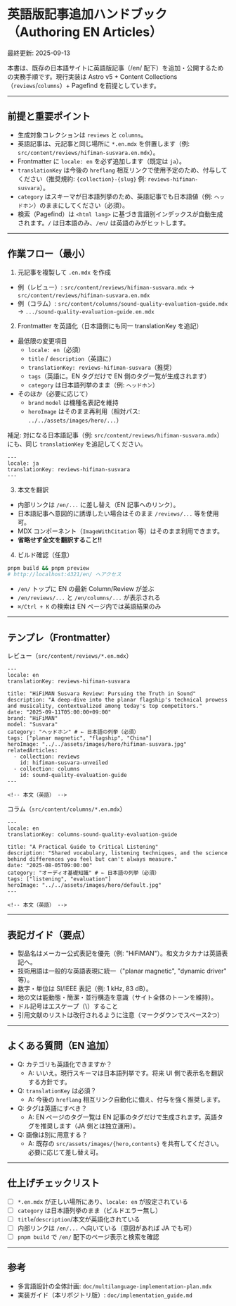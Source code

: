 # 英語版記事追加ハンドブック（Authoring EN Articles）

最終更新: 2025-09-13

本書は、既存の日本語サイトに英語版記事（/en/ 配下）を追加・公開するための実務手順です。現行実装は Astro v5 + Content Collections（`reviews`/`columns`）+ Pagefind を前提としています。

---

## 前提と重要ポイント

- 生成対象コレクションは `reviews` と `columns`。
- 英語記事は、元記事と同じ場所に `*.en.mdx` を併置します（例: `src/content/reviews/hifiman-susvara.en.mdx`）。
- Frontmatter に `locale: en` を必ず追加します（既定は `ja`）。
- `translationKey` は今後の `hreflang` 相互リンクで使用予定のため、付与してください（推奨規約: `{collection}-{slug}` 例: `reviews-hifiman-susvara`）。
- `category` はスキーマが日本語列挙のため、英語記事でも日本語値（例: `ヘッドホン`）のままにしてください（必須）。
- 検索（Pagefind）は `<html lang>` に基づき言語別インデックスが自動生成されます。`/` は日本語のみ、`/en/` は英語のみがヒットします。

---

## 作業フロー（最小）

1) 元記事を複製して `.en.mdx` を作成
- 例（レビュー）: `src/content/reviews/hifiman-susvara.mdx` → `src/content/reviews/hifiman-susvara.en.mdx`
- 例（コラム）: `src/content/columns/sound-quality-evaluation-guide.mdx` → `.../sound-quality-evaluation-guide.en.mdx`

2) Frontmatter を英語化（日本語側にも同一 translationKey を追記）
- 最低限の変更項目
  - `locale: en`（必須）
  - `title` / `description`（英語に）
  - `translationKey: reviews-hifiman-susvara`（推奨）
  - `tags`（英語に。EN タグだけで EN 側のタグ一覧が生成されます）
  - `category` は日本語列挙のまま（例: `ヘッドホン`）
- そのほか（必要に応じて）
  - `brand` `model` は機種名表記を維持
  - `heroImage` はそのまま再利用（相対パス: `../../assets/images/hero/...`）

補足: 対になる日本語記事（例: `src/content/reviews/hifiman-susvara.mdx`）にも、同じ `translationKey` を追記してください。
```mdx
---
locale: ja
translationKey: reviews-hifiman-susvara
---
```

3) 本文を翻訳
- 内部リンクは `/en/...` に差し替え（EN 記事へのリンク）。
- 日本語記事へ意図的に誘導したい場合はそのまま `/reviews/...` 等を使用可。
- MDX コンポーネント（`ImageWithCitation` 等）はそのまま利用できます。
- **省略せず全文を翻訳すること!!**

4) ビルド確認（任意）
```bash
pnpm build && pnpm preview
# http://localhost:4321/en/ へアクセス
```
- `/en/` トップに EN の最新 Column/Review が並ぶ
- `/en/reviews/...` と `/en/columns/...` が表示される
- `⌘/Ctrl + K` の検索は EN ページ内では英語結果のみ

---

## テンプレ（Frontmatter）

レビュー（`src/content/reviews/*.en.mdx`）
```mdx
---
locale: en
translationKey: reviews-hifiman-susvara

title: "HiFiMAN Susvara Review: Pursuing the Truth in Sound"
description: "A deep-dive into the planar flagship's technical prowess and musicality, contextualized among today's top competitors."
date: "2025-09-11T05:00:00+09:00"
brand: "HiFiMAN"
model: "Susvara"
category: "ヘッドホン" # ← 日本語の列挙（必須）
tags: ["planar magnetic", "flagship", "China"]
heroImage: "../../assets/images/hero/hifiman-susvara.jpg"
relatedArticles:
  - collection: reviews
    id: hifiman-susvara-unveiled
  - collection: columns
    id: sound-quality-evaluation-guide
---

<!-- 本文（英語） -->
```

コラム（`src/content/columns/*.en.mdx`）
```mdx
---
locale: en
translationKey: columns-sound-quality-evaluation-guide

title: "A Practical Guide to Critical Listening"
description: "Shared vocabulary, listening techniques, and the science behind differences you feel but can't always measure."
date: "2025-08-05T09:00:00"
category: "オーディオ基礎知識" # ← 日本語の列挙（必須）
tags: ["listening", "evaluation"]
heroImage: "../../assets/images/hero/default.jpg"
---

<!-- 本文（英語） -->
```

---

## 表記ガイド（要点）

- 製品名はメーカー公式表記を優先（例: "HiFiMAN"）。和文カタカナは英語表記へ。
- 技術用語は一般的な英語表現に統一（"planar magnetic", "dynamic driver" 等）。
- 数字・単位は SI/IEEE 表記（例: 1 kHz, 83 dB）。
- 地の文は能動態・簡潔・並行構造を意識（サイト全体のトーンを維持）。
- ドル記号はエスケープ（\）すること
- 引用文献のリストは改行されるように注意（マークダウンでスペース2つ）

---

## よくある質問（EN 追加）

- Q: カテゴリも英語化できますか？
  - A: いいえ。現行スキーマは日本語列挙です。将来 UI 側で表示名を翻訳する方針です。
- Q: `translationKey` は必須？
  - A: 今後の `hreflang` 相互リンク自動化に備え、付与を強く推奨します。
- Q: タグは英語にすべき？
  - A: EN ページのタグ一覧は EN 記事のタグだけで生成されます。英語タグを推奨します（JA 側とは独立運用）。
- Q: 画像は別に用意する？
  - A: 既存の `src/assets/images/{hero,contents}` を共有してください。必要に応じて差し替え可。

---

## 仕上げチェックリスト

- [ ] `*.en.mdx` が正しい場所にあり、`locale: en` が設定されている
- [ ] `category` は日本語列挙のまま（ビルドエラー無し）
- [ ] `title`/`description`/本文が英語化されている
- [ ] 内部リンクは `/en/...` へ向いている（意図があれば JA でも可）
- [ ] `pnpm build` で `/en/` 配下のページ表示と検索を確認

---

## 参考

- 多言語設計の全体計画: `doc/multilanguage-implementation-plan.mdx`
- 実装ガイド（本リポジトリ版）: `doc/implementation_guide.md`
